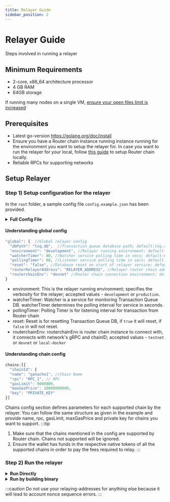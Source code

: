 ```yaml
---
title: Relayer Guide
sidebar_position: 2
---
```

# Relayer Guide
Steps involved in running a relayer

## Minimum Requirements

- 2-core, x86_64 architecture processor
- 4 GB RAM
- 64GB storage

If running many nodes on a single VM, [ensure your open files limit is increased](https://tecadmin.net/increase-open-files-limit-ubuntu/)

## Prerequisites

* Latest go-version https://golang.org/doc/install
* Ensure you have a Router chain instance running instance running for the environment you want to setup the relayer for. In case you want to run the relayer for your local, follow [this guide](../../router-core/running-router-chain-locally) to setup Router chain locally.
* Reliable RPCs for supporting networks

## Setup Relayer

### Step 1) Setup configuration for the relayer

In the `root` folder, a sample config file `config.example.json` has been provided.

<details>
<summary><b>Full Config File</b></summary>

```jsx
{
  "global": {  //Global relayer config
    "dbPath": "txq.db",  //Transaction queue database path; default:txq.db
    "environment": "development", //Relayer running environment; default:development
    "watcherTimer": 80, //Watcher service polling time in secs; default:60
    "pollingTimer": 60, //Listener service polling time in secs; default:60
    "reset": "false", //Database reset on start of relayer service; default:false
    "routerRelayerAddress": "RELAYER_ADDRESS", //Relayer router chain address; default:""
    "routerchainEnv": "devnet" //Router chain connection environment; default:local
  },
  "chains": { //Chain related config 
    "7545": {
      "name": "ganache1", //Chain Name
      "rpc": "RPC_1", // RPC
      "gasLimit": 9000000, 
      "maxGasPrice": 10000000000,
      "key": "PRIVATE_KEY"
    },
    "8545": {
      "name": "ganache2",
      "rpc": "RPC_2",
      "gasLimit": 9000000,
      "maxGasPrice": 10000000000,
      "key": "PRIVATE_KEY"
    },
    "43113":{
      "name": "Fuji",
      "rpc": "RPC_3",
      "gasLimit": 9000000,
      "maxGasPrice": 10000000000,
      "key": "PRIVATE_KEY"
    },
    "80001":{
      "name": "Mumbai",
      "rpc": "RPC_4",
      "gasLimit": 9000000,
      "maxGasPrice": 10000000000,
      "key": "PRIVATE_KEY"
    }
  }
}
```
</details>

#### Understanding global config
```jsx
"global": {  //Global relayer config
  "dbPath": "txq.db",  //Transaction queue database path; default:txq.db
  "environment": "development", //Relayer running environment; default:development
  "watcherTimer": 80, //Watcher service polling time in secs; default:60
  "pollingTimer": 60, //Listener service polling time in secs; default:60
  "reset": "false", //Database reset on start of relayer service; default:false
  "routerRelayerAddress": "RELAYER_ADDRESS", //Relayer router chain address; default:""
  "routerchainEnv": "devnet" //Router chain connection environment; default:local
}
```
* environment: This is the relayer running environment; specifies the verbosity for the relayer; accepted values - `development` or `production`.
* watcherTimer: Watcher is a service for monitoring Transaction Queue DB. watcherTimer determines the polling interval for service in seconds.
* pollingTimer: Polling Timer is for listening interval for transaction from Router chain
* reset: Reset is for resetting Transaction Queue DB, if `true` it will reset, if `false` in will not reset.
* routerchainEnv:  routerchainEnv is router chain instance to connect with, it connects with network's gRPC and chainID; accepted values - `testnet` or `devnet` or `local-docker`

#### Understanding chain config
```jsx
chains:[{
  "chainId": {
  "name": "ganache1", //Chain Name
  "rpc": "RPC_1", // RPC
  "gasLimit": 9000000, 
  "maxGasPrice": 10000000000,
  "key": "PRIVATE_KEY"
}]
```
Chains config section defines parameters for each supported chain by the relayer. You can follow the same structure as given in the example and provide name, rpc, gasLimit, maxGasPrice and private key for chains you want to support.
:::tip
1. Make sure that the chains mentioned in the config are supported by Router chain. Chains not supported will be ignored.
2. Ensure the wallet has funds in the respective native tokens of all the supported chains in order to pay the fees required to relay.
:::

### Step 2) Run the relayer

<details>
<summary><b>Run Directly</b></summary>

1. Clone the [following repo](https://github.com/router-protocol/router-relayer.git)
  ```jsx
  git clone https://github.com/router-protocol/router-relayer.git
  ```
2. Use the above mentioned details and create your config file and paste it to `example/cfg/config.json`
3. Run the relayer
  ```jsx
  cd router-relayer
  cd example
  go run main.go
  ```

</details>

<details>
<summary><b>Run by building binary</b></summary>

1. Clone the [following repo](https://github.com/router-protocol/router-relayer.git)
  ```jsx
  git clone https://github.com/router-protocol/router-relayer.git
  ```
2. Build the binary
  ```jsx
  cd router-relayer
  make build
  ```
  This will create a binary named router-relayer in GOPATH.
3. Use the above mentioned details and create your config file
3. Run the relayer
  ```jsx
  router-relayer $PATH/to/config.json
  ```

</details>

:::caution
Do not use your relaying-addresses for anything else because it will lead to account nonce sequence errors.
:::
